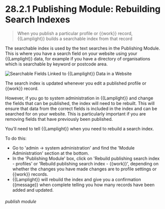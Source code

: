 # 28.2.1 Publishing Module: Rebuilding Search Indexes

> When you publish a particular profile or {{work}} record, {{Lamplight}} builds a searchable index from that record



The searchable index is used by the text searches in the Publishing Module. This is where you have a search field on your website using your {{Lamplight}} data, for example if you have a directory of organisations which is searchable by keyword or postcode area. 

![Searchable Fields Linked to {{Lamplight}} Data in a Website](28.2.1a.png)

The search index is updated whenever you edit a published profile or {{work}} record. 

However, if you go to system administration in {{Lamplight}} and change the fields that can be published, the index will need to be rebuilt. This will ensure that  data from the correct fields is included in the index and can be searched for on your website. This is particularly important if you are removing fields that have previously been published.

You'll need to tell {{Lamplight}} when you need to rebuild a search index.

To do this:
- Go to 'admin -> system administration' and find the 'Module Administration' section at the bottom. 
- In the 'Publishing Module' box, click on 'Rebuild publishing search index - profiles' or 'Rebuild publishing search index - {{work}}', depending on whether the changes you have made changes are to profile settings or {{work}} records.
- {{Lamplight}} will rebuild the index and give you a confirmation {{message}} when complete telling you how many records have been added and updated. 


###### publish module

